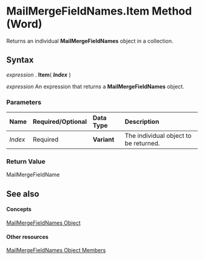 
# MailMergeFieldNames.Item Method (Word)

Returns an individual  **MailMergeFieldNames** object in a collection.


## Syntax

 _expression_ . **Item**( **_Index_** )

 _expression_ An expression that returns a **MailMergeFieldNames** object.


### Parameters



|**Name**|**Required/Optional**|**Data Type**|**Description**|
|:-----|:-----|:-----|:-----|
| _Index_|Required| **Variant**|The individual object to be returned.|

### Return Value

MailMergeFieldName


## See also


#### Concepts


[MailMergeFieldNames Object](5a3752da-63b2-f0f9-7456-01a31bac5f62.md)
#### Other resources


[MailMergeFieldNames Object Members](1707dd0d-cdbb-1b44-c385-d524e7f843e4.md)
